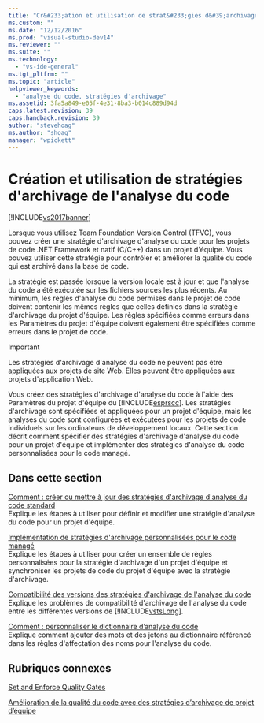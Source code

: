```yaml
---
title: "Cr&#233;ation et utilisation de strat&#233;gies d&#39;archivage de l&#39;analyse du code | Microsoft Docs"
ms.custom: ""
ms.date: "12/12/2016"
ms.prod: "visual-studio-dev14"
ms.reviewer: ""
ms.suite: ""
ms.technology: 
  - "vs-ide-general"
ms.tgt_pltfrm: ""
ms.topic: "article"
helpviewer_keywords: 
  - "analyse du code, stratégies d'archivage"
ms.assetid: 3fa5a849-e05f-4e31-8ba3-b014c889d94d
caps.latest.revision: 39
caps.handback.revision: 39
author: "stevehoag"
ms.author: "shoag"
manager: "wpickett"
---
```

# Cr&#233;ation et utilisation de strat&#233;gies d&#39;archivage de l&#39;analyse du code
[!INCLUDE[vs2017banner](../code-quality/includes/vs2017banner.md)]

Lorsque vous utilisez Team Foundation Version Control \(TFVC\), vous pouvez créer une stratégie d'archivage d'analyse du code pour les projets de code .NET Framework et natif \(C\/C\+\+\) dans un projet d'équipe.  Vous pouvez utiliser cette stratégie pour contrôler et améliorer la qualité du code qui est archivé dans la base de code.  
  
 La stratégie est passée lorsque la version locale est à jour et que l'analyse du code a été exécutée sur les fichiers sources les plus récents.  Au minimum, les règles d'analyse du code permises dans le projet de code doivent contenir les mêmes règles que celles définies dans la stratégie d'archivage du projet d'équipe.  Les règles spécifiées comme erreurs dans les Paramètres du projet d'équipe doivent également être spécifiées comme erreurs dans le projet de code.  
  
> [!IMPORTANT]
>  Les stratégies d'archivage d'analyse du code ne peuvent pas être appliquées aux projets de site Web.  Elles peuvent être appliquées aux projets d'application Web.  
  
 Vous créez des stratégies d'archivage d'analyse du code à l'aide des Paramètres du projet d'équipe du [!INCLUDE[esprscc](../code-quality/includes/esprscc_md.md)].  Les stratégies d'archivage sont spécifiées et appliquées pour un projet d'équipe, mais les analyses du code sont configurées et exécutées pour les projets de code individuels sur les ordinateurs de développement locaux.  Cette section décrit comment spécifier des stratégies d'archivage d'analyse du code pour un projet d'équipe et implémenter des stratégies d'analyse du code personnalisées pour le code managé.  
  
## Dans cette section  
 [Comment : créer ou mettre à jour des stratégies d'archivage d'analyse du code standard](../Topic/How%20to:%20Create%20or%20Update%20Standard%20Code%20Analysis%20Check-in%20Policies.md)  
 Explique les étapes à utiliser pour définir et modifier une stratégie d'analyse du code pour un projet d'équipe.  
  
 [Implémentation de stratégies d'archivage personnalisées pour le code managé](../code-quality/implementing-custom-code-analysis-check-in-policies-for-managed-code.md)  
 Explique les étapes à utiliser pour créer un ensemble de règles personnalisées pour la stratégie d'archivage d'un projet d'équipe et synchroniser les projets de code du projet d'équipe avec la stratégie d'archivage.  
  
 [Compatibilité des versions des stratégies d'archivage de l'analyse du code](../code-quality/version-compatibility-for-code-analysis-check-in-policies.md)  
 Explique les problèmes de compatibilité d'archivage de l'analyse du code entre les différentes versions de [!INCLUDE[vstsLong](../code-quality/includes/vstslong_md.md)].  
  
 [Comment : personnaliser le dictionnaire d’analyse du code](../Topic/How%20to:%20Customize%20the%20Code%20Analysis%20Dictionary.md)  
 Explique comment ajouter des mots et des jetons au dictionnaire référencé dans les règles d'affectation des noms pour l'analyse du code.  
  
## Rubriques connexes  
 [Set and Enforce Quality Gates](../Topic/Set%20and%20Enforce%20Quality%20Gates.md)  
  
 [Amélioration de la qualité du code avec des stratégies d’archivage de projet d’équipe](../code-quality/enhancing-code-quality-with-team-project-check-in-policies.md)